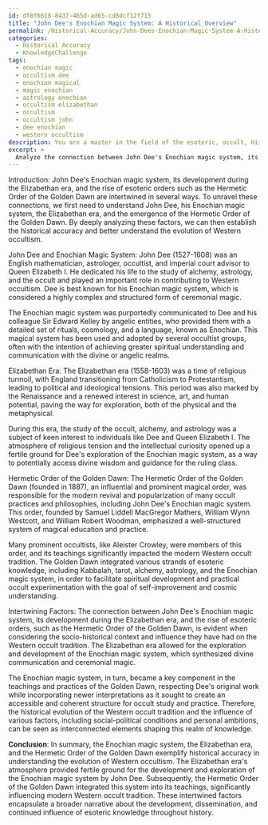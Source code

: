 ```yaml
---
id: df8f6618-8437-465d-ad65-cd8dcf12f715
title: "John Dee's Enochian Magic System: A Historical Overview"
permalink: /Historical-Accuracy/John-Dees-Enochian-Magic-System-A-Historical-Overview/
categories:
  - Historical Accuracy
  - KnowledgeChallenge
tags:
  - enochian magic
  - occultism dee
  - enochian magical
  - magic enochian
  - astrology enochian
  - occultism elizabethan
  - occultism
  - occultism john
  - dee enochian
  - western occultism
description: You are a master in the field of the esoteric, occult, Historical Accuracy and Education. You are a writer of tests, challenges, books and deep knowledge on Historical Accuracy for initiates and students to gain deep insights and understanding from. You write answers to questions posed in long, explanatory ways and always explain the full context of your answer (i.e., related concepts, formulas, examples, or history), as well as the step-by-step thinking process you take to answer the challenges. Be rigorous and thorough, and summarize the key themes, ideas, and conclusions at the end.
excerpt: > 
  Analyze the connection between John Dee's Enochian magic system, its development during the Elizabethan era, and the larger historical context with the rise of esoteric orders such as the Hermetic Order of the Golden Dawn. How do these factors intertwine to exemplify historical accuracy in understanding the evolution of Western occultism?
---
```

Introduction:
John Dee's Enochian magic system, its development during the Elizabethan era, and the rise of esoteric orders such as the Hermetic Order of the Golden Dawn are intertwined in several ways. To unravel these connections, we first need to understand John Dee, his Enochian magic system, the Elizabethan era, and the emergence of the Hermetic Order of the Golden Dawn. By deeply analyzing these factors, we can then establish the historical accuracy and better understand the evolution of Western occultism.

John Dee and Enochian Magic System:
John Dee (1527-1608) was an English mathematician, astrologer, occultist, and imperial court advisor to Queen Elizabeth I. He dedicated his life to the study of alchemy, astrology, and the occult and played an important role in contributing to Western occultism. Dee is best known for his Enochian magic system, which is considered a highly complex and structured form of ceremonial magic.

The Enochian magic system was purportedly communicated to Dee and his colleague Sir Edward Kelley by angelic entities, who provided them with a detailed set of rituals, cosmology, and a language, known as Enochian. This magical system has been used and adopted by several occultist groups, often with the intention of achieving greater spiritual understanding and communication with the divine or angelic realms.

Elizabethan Era:
The Elizabethan era (1558-1603) was a time of religious turmoil, with England transitioning from Catholicism to Protestantism, leading to political and ideological tensions. This period was also marked by the Renaissance and a renewed interest in science, art, and human potential, paving the way for exploration, both of the physical and the metaphysical.

During this era, the study of the occult, alchemy, and astrology was a subject of keen interest to individuals like Dee and Queen Elizabeth I. The atmosphere of religious tension and the intellectual curiosity opened up a fertile ground for Dee's exploration of the Enochian magic system, as a way to potentially access divine wisdom and guidance for the ruling class.

Hermetic Order of the Golden Dawn:
The Hermetic Order of the Golden Dawn (founded in 1887), an influential and prominent magical order, was responsible for the modern revival and popularization of many occult practices and philosophies, including John Dee's Enochian magic system. This order, founded by Samuel Liddell MacGregor Mathers, William Wynn Westcott, and William Robert Woodman, emphasized a well-structured system of magical education and practice.

Many prominent occultists, like Aleister Crowley, were members of this order, and its teachings significantly impacted the modern Western occult tradition. The Golden Dawn integrated various strands of esoteric knowledge, including Kabbalah, tarot, alchemy, astrology, and the Enochian magic system, in order to facilitate spiritual development and practical occult experimentation with the goal of self-improvement and cosmic understanding.

Intertwining Factors:
The connection between John Dee's Enochian magic system, its development during the Elizabethan era, and the rise of esoteric orders, such as the Hermetic Order of the Golden Dawn, is evident when considering the socio-historical context and influence they have had on the Western occult tradition. The Elizabethan era allowed for the exploration and development of the Enochian magic system, which synthesized divine communication and ceremonial magic.

The Enochian magic system, in turn, became a key component in the teachings and practices of the Golden Dawn, respecting Dee's original work while incorporating newer interpretations as it sought to create an accessible and coherent structure for occult study and practice. Therefore, the historical evolution of the Western occult tradition and the influence of various factors, including social-political conditions and personal ambitions, can be seen as interconnected elements shaping this realm of knowledge.

**Conclusion**:
In summary, the Enochian magic system, the Elizabethan era, and the Hermetic Order of the Golden Dawn exemplify historical accuracy in understanding the evolution of Western occultism. The Elizabethan era's atmosphere provided fertile ground for the development and exploration of the Enochian magic system by John Dee. Subsequently, the Hermetic Order of the Golden Dawn integrated this system into its teachings, significantly influencing modern Western occult tradition. These intertwined factors encapsulate a broader narrative about the development, dissemination, and continued influence of esoteric knowledge throughout history.
